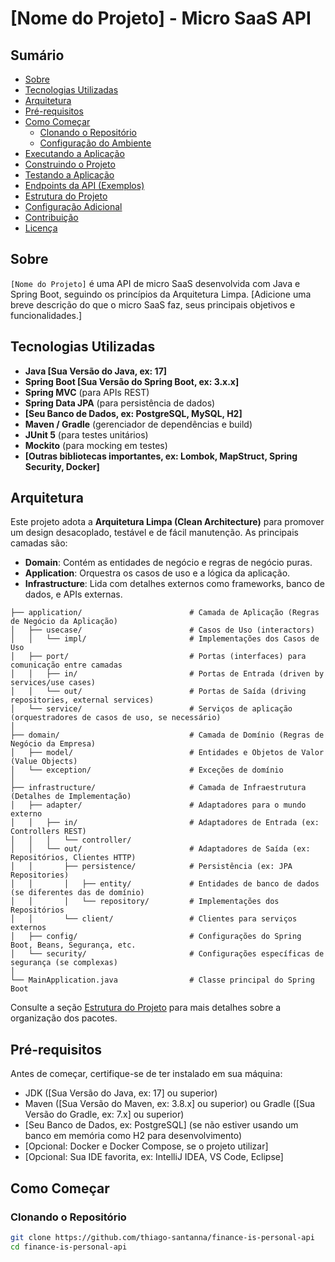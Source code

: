 # [Nome do Projeto] - Micro SaaS API

## Sumário

- [Sobre](#sobre)
- [Tecnologias Utilizadas](#tecnologias-utilizadas)
- [Arquitetura](#arquitetura)
- [Pré-requisitos](#pré-requisitos)
- [Como Começar](#como-começar)
    - [Clonando o Repositório](#clonando-o-repositório)
    - [Configuração do Ambiente](#configuração-do-ambiente)
- [Executando a Aplicação](#executando-a-aplicação)
- [Construindo o Projeto](#construindo-o-projeto)
- [Testando a Aplicação](#testando-a-aplicação)
- [Endpoints da API (Exemplos)](#endpoints-da-api-exemplos)
- [Estrutura do Projeto](#estrutura-do-projeto)
- [Configuração Adicional](#configuração-adicional)
- [Contribuição](#contribuição)
- [Licença](#licença)

## Sobre

`[Nome do Projeto]` é uma API de micro SaaS desenvolvida com Java e Spring Boot, seguindo os princípios da Arquitetura Limpa.
[Adicione uma breve descrição do que o micro SaaS faz, seus principais objetivos e funcionalidades.]

## Tecnologias Utilizadas

- **Java [Sua Versão do Java, ex: 17]**
- **Spring Boot [Sua Versão do Spring Boot, ex: 3.x.x]**
- **Spring MVC** (para APIs REST)
- **Spring Data JPA** (para persistência de dados)
- **[Seu Banco de Dados, ex: PostgreSQL, MySQL, H2]**
- **Maven / Gradle** (gerenciador de dependências e build)
- **JUnit 5** (para testes unitários)
- **Mockito** (para mocking em testes)
- **[Outras bibliotecas importantes, ex: Lombok, MapStruct, Spring Security, Docker]**

## Arquitetura

Este projeto adota a **Arquitetura Limpa (Clean Architecture)** para promover um design desacoplado, testável e de fácil manutenção. As principais camadas são:
- **Domain**: Contém as entidades de negócio e regras de negócio puras.
- **Application**: Orquestra os casos de uso e a lógica da aplicação.
- **Infrastructure**: Lida com detalhes externos como frameworks, banco de dados, e APIs externas.

```
├── application/                        # Camada de Aplicação (Regras de Negócio da Aplicação)
│   ├── usecase/                        # Casos de Uso (interactors)
│   │   └── impl/                       # Implementações dos Casos de Uso
│   ├── port/                           # Portas (interfaces) para comunicação entre camadas
│   │   ├── in/                         # Portas de Entrada (driven by services/use cases)
│   │   └── out/                        # Portas de Saída (driving repositories, external services)
│   └── service/                        # Serviços de aplicação (orquestradores de casos de uso, se necessário)
│
├── domain/                             # Camada de Domínio (Regras de Negócio da Empresa)
│   ├── model/                          # Entidades e Objetos de Valor (Value Objects)
│   └── exception/                      # Exceções de domínio
│
├── infrastructure/                     # Camada de Infraestrutura (Detalhes de Implementação)
│   ├── adapter/                        # Adaptadores para o mundo externo
│   │   ├── in/                         # Adaptadores de Entrada (ex: Controllers REST)
│   │   │   └── controller/
│   │   └── out/                        # Adaptadores de Saída (ex: Repositórios, Clientes HTTP)
│   │       ├── persistence/            # Persistência (ex: JPA Repositories)
│   │       │   ├── entity/             # Entidades de banco de dados (se diferentes das de domínio)
│   │       │   └── repository/         # Implementações dos Repositórios
│   │       └── client/                 # Clientes para serviços externos
│   ├── config/                         # Configurações do Spring Boot, Beans, Segurança, etc.
│   └── security/                       # Configurações específicas de segurança (se complexas)
│
└── MainApplication.java                # Classe principal do Spring Boot
```

Consulte a seção [Estrutura do Projeto](#estrutura-do-projeto) para mais detalhes sobre a organização dos pacotes.

## Pré-requisitos

Antes de começar, certifique-se de ter instalado em sua máquina:

- JDK ([Sua Versão do Java, ex: 17] ou superior)
- Maven ([Sua Versão do Maven, ex: 3.8.x] ou superior) ou Gradle ([Sua Versão do Gradle, ex: 7.x] ou superior)
- [Seu Banco de Dados, ex: PostgreSQL] (se não estiver usando um banco em memória como H2 para desenvolvimento)
- [Opcional: Docker e Docker Compose, se o projeto utilizar]
- [Opcional: Sua IDE favorita, ex: IntelliJ IDEA, VS Code, Eclipse]

## Como Começar

### Clonando o Repositório

```bash
git clone https://github.com/thiago-santanna/finance-is-personal-api
cd finance-is-personal-api